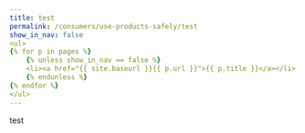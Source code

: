 ```yaml
---
title: test
permalink: /consumers/use-products-safely/test
show_in_nav: false
<ul>
{% for p in pages %}
    {% unless show_in_nav == false %}
    <li><a href="{{ site.baseurl }}{{ p.url }}">{{ p.title }}</a></li>
    {% endunless %}
{% endfor %}
</ul>
---
```


test
